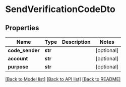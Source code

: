 # SendVerificationCodeDto


## Properties
Name | Type | Description | Notes
------------ | ------------- | ------------- | -------------
**code_sender** | **str** |  | [optional] 
**account** | **str** |  | [optional] 
**purpose** | **str** |  | [optional] 

[[Back to Model list]](../README.md#documentation-for-models) [[Back to API list]](../README.md#documentation-for-api-endpoints) [[Back to README]](../README.md)


